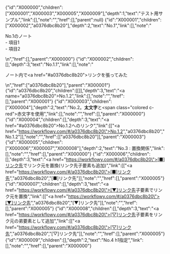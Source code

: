{"id":"X000000","children":["X000001","X000003","X000005","X000009"],"depth":1,"text":"テスト用サンプル","link":[],"note":"","href":[],"parent":null}
{"id":"X000001","children":["X000002","a0376dbc8b20"],"depth":2,"text":"No.1","link":[],"note":"<p>No.1のノート<br>- 項目1<br>- 項目2</p>\n","href":[],"parent":"X000000"}
{"id":"X000002","children":[],"depth":3,"text":"No.1.1","link":[],"note":"<p>ノート内で<a href=\"#a0376dbc8b20\">リンク</a>を張ってみた</p>\n","href":["a0376dbc8b20"],"parent":"X000001"}
{"id":"a0376dbc8b20","children":[[]],"depth":3,"text":"<a name=\"a0376dbc8b20\">No.1.2</a>","link":[],"note":"","href":[],"parent":"X000001"}
{"id":"X000003","children":["X000004"],"depth":2,"text":"No.2。<b>太文字</b>と<span class=\"colored c-red\">赤文字</span>を使用","link":[],"note":"","href":[],"parent":"X000000"}
{"id":"X000004","children":[],"depth":3,"text":"<a href=\"#a0376dbc8b20\">No.1.2</a>へのリンク","link":[["<a href=\"https://workflowy.com/#/a0376dbc8b20\">No.1.2</a>","a0376dbc8b20","No.1.2"]],"note":"","href":[["a0376dbc8b20"]],"parent":"X000003"}
{"id":"X000005","children":["X000006","X000007","X000008"],"depth":2,"text":"No.3 : 置換関係","link":[],"note":"","href":[],"parent":"X000000"}
{"id":"X000006","children":[],"depth":3,"text":"<a href=\"https://workflowy.com/#/a0376dbc8b20\">[■]リンク先</a>でリンク元を置換(リンク先子要素も追加)","link":[["<a href=\"https://workflowy.com/#/a0376dbc8b20\">[■]リンク先</a>","a0376dbc8b20","[■]リンク先"]],"note":"","href":[],"parent":"X000005"}
{"id":"X000007","children":[],"depth":3,"text":"<a href=\"https://workflowy.com/#/a0376dbc8b20\">[▼]リンク先</a>子要素でリンク元を置換","link":[["<a href=\"https://workflowy.com/#/a0376dbc8b20\">[▼]リンク先</a>","a0376dbc8b20","[▼]リンク先"]],"note":"","href":[],"parent":"X000005"}
{"id":"X000008","children":[],"depth":3,"text":"<a href=\"https://workflowy.com/#/a0376dbc8b20\">[▽]リンク先</a>子要素をリンク元の弟要素として追加","link":[["<a href=\"https://workflowy.com/#/a0376dbc8b20\">[▽]リンク先</a>","a0376dbc8b20","[▽]リンク先"]],"note":"","href":[],"parent":"X000005"}
{"id":"X000009","children":[],"depth":2,"text":"No.4 h1指定","link":[],"note":"","href":[],"parent":"X000000"}
